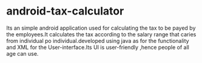 # android-tax-calculator

Its an simple android application used for calculating the tax to be payed by the employees.It calculates the tax according to the salary range that caries from individual po individual.developed using java as for the functionality and XML for the User-interface.Its UI is user-friendly ,hence people of all age can use.
